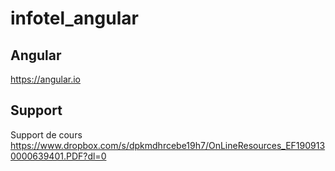 # infotel_angular
## Angular
https://angular.io

## Support
Support de cours
https://www.dropbox.com/s/dpkmdhrcebe19h7/OnLineResources_EF1909130000639401.PDF?dl=0